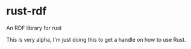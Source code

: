 rust-rdf
========

An RDF library for rust

This is very alpha, I'm just doing this to get a handle on how to use Rust.
